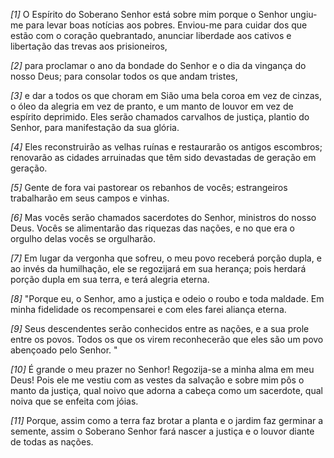 *[1]* O Espírito do Soberano Senhor está sobre mim porque o Senhor ungiu-me para levar boas notícias aos pobres. Enviou-me para cuidar dos que estão com o coração quebrantado, anunciar liberdade aos cativos e libertação das trevas aos prisioneiros,

*[2]* para proclamar o ano da bondade do Senhor e o dia da vingança do nosso Deus; para consolar todos os que andam tristes,

*[3]* e dar a todos os que choram em Sião uma bela coroa em vez de cinzas, o óleo da alegria em vez de pranto, e um manto de louvor em vez de espírito deprimido. Eles serão chamados carvalhos de justiça, plantio do Senhor, para manifestação da sua glória.

*[4]* Eles reconstruirão as velhas ruínas e restaurarão os antigos escombros; renovarão as cidades arruinadas que têm sido devastadas de geração em geração.

*[5]* Gente de fora vai pastorear os rebanhos de vocês; estrangeiros trabalharão em seus campos e vinhas.

*[6]* Mas vocês serão chamados sacerdotes do Senhor, ministros do nosso Deus. Vocês se alimentarão das riquezas das nações, e no que era o orgulho delas vocês se orgulharão.

*[7]* Em lugar da vergonha que sofreu, o meu povo receberá porção dupla, e ao invés da humilhação, ele se regozijará em sua herança; pois herdará porção dupla em sua terra, e terá alegria eterna.

*[8]* "Porque eu, o Senhor, amo a justiça e odeio o roubo e toda maldade. Em minha fidelidade os recompensarei e com eles farei aliança eterna.

*[9]* Seus descendentes serão conhecidos entre as nações, e a sua prole entre os povos. Todos os que os virem reconhecerão que eles são um povo abençoado pelo Senhor. "

*[10]* É grande o meu prazer no Senhor! Regozija-se a minha alma em meu Deus! Pois ele me vestiu com as vestes da salvação e sobre mim pôs o manto da justiça, qual noivo que adorna a cabeça como um sacerdote, qual noiva que se enfeita com jóias.

*[11]* Porque, assim como a terra faz brotar a planta e o jardim faz germinar a semente, assim o Soberano Senhor fará nascer a justiça e o louvor diante de todas as nações.

